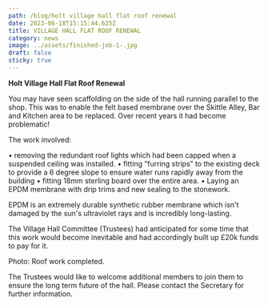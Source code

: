 ```yaml
---
path: /blog/holt village hall flat roof renewal
date: 2023-06-18T15:15:44.625Z
title: VILLAGE HALL FLAT ROOF RENEWAL
category: news
image: ../assets/finished-job-1-.jpg
draft: false
sticky: true
---
```

**Holt Village Hall Flat Roof Renewal**

You may have seen scaffolding on the side of the hall running parallel to the shop. This was to enable the felt based membrane over the Skittle Alley, Bar and Kitchen area to be replaced. Over recent years it had become problematic!

The work involved: 

•	removing the redundant roof lights which had been capped when a suspended ceiling was installed.
•	fitting ”furring strips” to the existing deck to provide a 6 degree slope to ensure water runs rapidly away from the building 
•	fitting 18mm sterling board over the entire area.
•	Laying an EPDM membrane with drip trims and new sealing to the stonework. 


EPDM is an extremely durable synthetic rubber membrane which isn't damaged by the sun's ultraviolet rays and is incredibly long-lasting.

 
The Village Hall Committee (Trustees) had anticipated for some time that this work would become inevitable and had accordingly built up £20k funds to pay for it.

Photo: Roof work completed.

The Trustees would like to welcome additional members to join them to ensure the long term future of the hall.
Please contact the Secretary for further information.